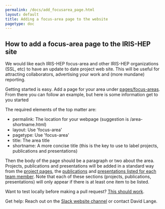 ```yaml
---
permalink: /docs/add_focusarea_page.html
layout: default
title: Adding a focus-area page to the website
pagetype: doc
---
```


## How to add a focus-area page to the IRIS-HEP site

We would like each IRIS-HEP focus-area and other IRIS-HEP organizations (SSL, etc)
to have an update to date project web site. This will
be useful for attracting collaborators, advertising your work and (more mundane) reporting.

Getting started is easy. Add a page for your area under [pages/focus-areas](https://github.com/iris-hep/iris-hep.github.io/tree/master/pages/focus-areas).
From there you can follow an example, but here is some information get to you started

The required elements of the top matter are:
  * permalink: The location for your webpage (suggestion is /area-shortname.html)
  * layout: Use 'focus-area'
  * pagetype: Use 'focus-area'
  * title: The area title
  * shortname: A more concise title (this is the key to use to label projects, publications and presentations)

Then the body of the page should be a paragraph or two about the area. Projects, publications
and presentations will be added in a standard way from the
[project pages](https://github.com/iris-hep/iris-hep.github.io/tree/master/pages/projects),
the [publications](https://github.com/iris-hep/iris-hep.github.io/tree/master/_data/publications)
and [presentations listed for each team member](https://github.com/iris-hep/iris-hep.github.io/tree/master/_data/people).
Note that each of these sections (projects, publications, presentations) will only appear if there is at least one
item to be listed.

Want to test locally before making a pull request? [This should work](/docs/webdev).

Get help: Reach out on the [Slack website channel](https://iris-hep.slack.com/messages/website/) or contact David Lange.

